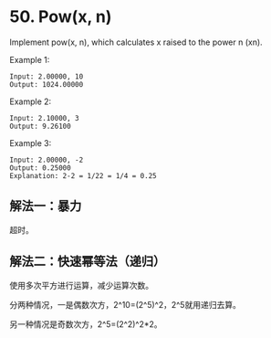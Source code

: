 # 50. Pow(x, n)
Implement pow(x, n), which calculates x raised to the power n (xn).

Example 1:
```
Input: 2.00000, 10
Output: 1024.00000
```
Example 2:
```
Input: 2.10000, 3
Output: 9.26100
```
Example 3:
```
Input: 2.00000, -2
Output: 0.25000
Explanation: 2-2 = 1/22 = 1/4 = 0.25
```
## 解法一：暴力

超时。

## 解法二：快速幂等法（递归）

使用多次平方进行运算，减少运算次数。

分两种情况，一是偶数次方，2^10=(2^5)^2，2^5就用递归去算。

另一种情况是奇数次方，2^5=(2^2)^2*2。